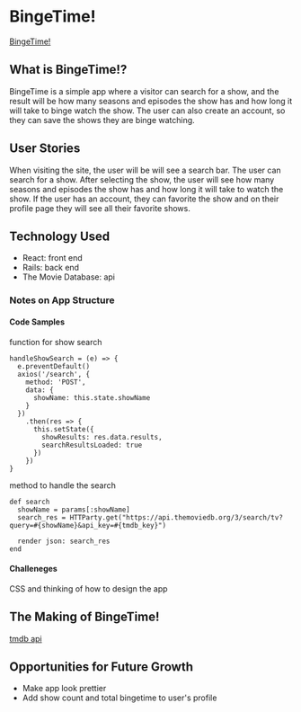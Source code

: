 # BingeTime!

[BingeTime!](https://bingetime.herokuapp.com/)

## What is BingeTime!?

BingeTime is a simple app where a visitor can search for a show, and the result will be how many seasons and episodes the show has and how long it will take to binge watch the show. The user can also create an account, so they can save the shows they are binge watching.

## User Stories
When visiting the site, the user will be will see a search bar. The user can search for a show. After selecting the show, the user will see how many seasons and episodes the show has and how long it will take to watch the show. If the user has an account, they can favorite the show and on their profile page they will see all their favorite shows.

## Technology Used

- React: front end
- Rails: back end
- The Movie Database: api

### Notes on App Structure

#### Code Samples
function for show search
```
handleShowSearch = (e) => {
  e.preventDefault()
  axios('/search', {
    method: 'POST',
    data: {
      showName: this.state.showName
    }
  })
    .then(res => {
      this.setState({
        showResults: res.data.results,
        searchResultsLoaded: true
      })
    })
}
```

method to handle the search
```
def search
  showName = params[:showName]
  search_res = HTTParty.get("https://api.themoviedb.org/3/search/tv?query=#{showName}&api_key=#{tmdb_key}")

  render json: search_res
end
```

#### Challeneges
CSS and thinking of how to design the app

## The Making of BingeTime!
[tmdb api](https://developers.themoviedb.org/3/getting-started)

## Opportunities for Future Growth
- Make app look prettier
- Add show count and total bingetime to user's profile